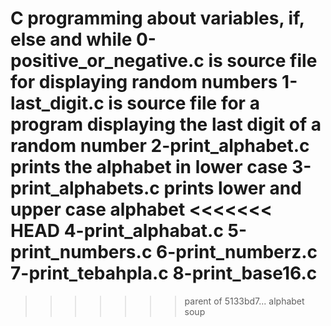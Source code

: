 C programming about variables, if, else and while
0-positive_or_negative.c is source file for displaying random numbers
1-last_digit.c is source file for a program displaying the last digit of a random number
2-print_alphabet.c prints the alphabet in lower case
3-print_alphabets.c prints lower and upper case alphabet
<<<<<<< HEAD
4-print_alphabat.c 
5-print_numbers.c
6-print_numberz.c
7-print_tebahpla.c
8-print_base16.c
=======
>>>>>>> parent of 5133bd7... alphabet soup

